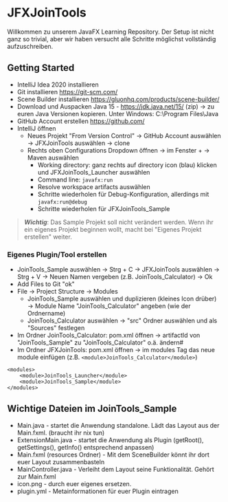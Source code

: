 # JFXJoinTools

Willkommen zu unserem JavaFX Learning Repository. Der Setup ist nicht ganz so trivial, aber wir haben versucht alle Schritte möglichst vollständig aufzuschreiben.

## Getting Started
- IntelliJ Idea 2020 installieren
- Git installieren https://git-scm.com/
- Scene Builder installieren https://gluonhq.com/products/scene-builder/
- Download und Auspacken Java 15 - https://jdk.java.net/15/ (zip) → zu euren Java Versionen kopieren. Unter Windows: C:\Program Files\Java
- GitHub Account erstellen https://github.com/
- IntelliJ öffnen
    - Neues Projekt "From Version Control" → GitHub Account auswählen → JFXJoinTools auswählen → clone
    - Rechts oben Configurations Dropdown öffnen → im Fenster + → Maven auswählen
        - Working directory: ganz rechts auf directory icon (blau) klicken und JFXJoinTools_Launcher auswählen
        - Command line: `javafx:run`
        - Resolve workspace artifacts auswählen
        - Schritte wiederholen für Debug-Konfiguration, allerdings mit `javafx:run@debug`
        - Schritte wiederholen für JFXJoinTools_Sample
> ***Wichtig***: Das Sample Projekt soll nicht verändert werden. Wenn ihr ein eigenes Projekt beginnen wollt, macht bei "Eigenes Projekt erstellen" weiter.
### Eigenes Plugin/Tool erstellen
- JoinTools_Sample auswählen → Strg + C → JFXJoinTools auswählen → Strg + V → Neuen Namen vergeben (z.B. JoinTools_Calculator) → Ok
- Add Files to Git "ok"
- File → Project Structure → Modules
    - JoinTools_Sample auswählen und duplizieren (kleines Icon drüber) → Module Name "JoinTools_Calculator" angeben (wie der Ordnername)
    - JoinTools_Calculator auswählen → "src" Ordner auswählen und als "Sources" festlegen
- Im Ordner JoinTools_Calculator: pom.xml öffnen → artifactId von "JoinTools_Sample" zu "JoinTools_Calculator" o.ä. ändern#
- Im Ordner JFXJoinTools: pom.xml öffnen → im modules Tag das neue module einfügen (z.B. `<module>JoinTools_Calculator</module>`)
```
<modules>
    <module>JoinTools_Launcher</module>
    <module>JoinTools_Sample</module>
</modules>
```
## Wichtige Dateien im JoinTools_Sample
- Main.java - startet die Anwendung standalone. Lädt das Layout aus der Main.fxml. (braucht ihr nix tun)
- ExtensionMain.java - startet die Anwendung als Plugin (getRoot(), getSettings(), getInfo() entsprechend anpassen)
- Main.fxml (resources Ordner) - Mit dem SceneBuilder könnt ihr dort euer Layout zusammenbasteln
- MainController.java - Verleiht dem Layout seine Funktionalität. Gehört zur Main.fxml
- icon.png - durch euer eigenes ersetzen.
- plugin.yml - Metainformationen für euer Plugin eintragen
